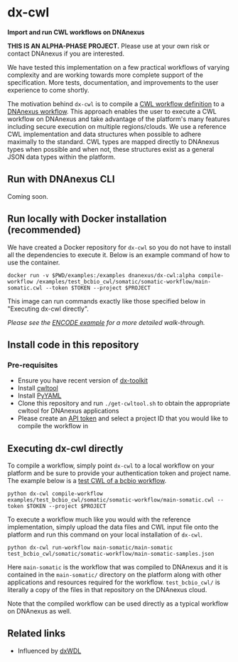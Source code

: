 # dx-cwl

**Import and run CWL workflows on DNAnexus**

**THIS IS AN ALPHA-PHASE PROJECT.** Please use at your own risk or contact DNAnexus if you are interested.


We have tested this implementation on a few practical workflows of varying complexity and are working towards more complete support of the specification.  More tests, documentation, and improvements to the user experience to come shortly.

The motivation behind `dx-cwl` is to compile a [CWL workflow definition](http://www.commonwl.org/) to a [DNAnexus workflow](https://wiki.dnanexus.com/API-Specification-v1.0.0/Workflows-and-Analyses). This approach enables the user to execute a CWL workflow on DNAnexus and take advantage of the platform's many features including secure execution on multiple regions/clouds.  We use a reference CWL implementation and data structures when possible to adhere maximally to the standard.  CWL types are mapped directly to DNAnexus types when possible and when not, these structures exist as a general JSON data types within the platform.

## Run with DNAnexus CLI

Coming soon.

## Run locally with Docker installation (recommended)

We have created a Docker repository for `dx-cwl` so you do not have to install all the dependencies to execute it.  Below is an example command of how to use the container.

```
docker run -v $PWD/examples:/examples dnanexus/dx-cwl:alpha compile-workflow /examples/test_bcbio_cwl/somatic/somatic-workflow/main-somatic.cwl --token $TOKEN --project $PROJECT
```

This image can run commands exactly like those specified below in "Executing dx-cwl directly".

*Please see the [ENCODE example](https://github.com/dnanexus/dx-cwl/blob/master/examples/encode-pipeline.md) for a more detailed walk-through.*

## Install code in this repository

### Pre-requisites

* Ensure you have recent version of [dx-toolkit](https://wiki.dnanexus.com/Downloads)
* Install [cwltool](https://github.com/common-workflow-language/cwltool)
* Install [PyYAML](https://pypi.python.org/pypi/PyYAML)
* Clone this repository and run `./get-cwltool.sh` to obtain the appropriate cwltool for DNAnexus applications
* Please create an [API token](https://wiki.dnanexus.com/Command-Line-Client/Login-and-Logout#Authentication-Tokens) and select a project ID that you would like to compile the workflow in

## Executing dx-cwl directly

To compile a workflow, simply point `dx-cwl` to a local workflow on your platform and be sure to provide your authentication token and project name.
The example below is a [test CWL of a bcbio workflow](https://github.com/bcbio/test_bcbio_cwl/).


```
python dx-cwl compile-workflow examples/test_bcbio_cwl/somatic/somatic-workflow/main-somatic.cwl --token $TOKEN --project $PROJECT
```

To execute a workflow much like you would with the reference implementation, simply upload the data files and CWL input file onto the platform and run this command on your local installation of `dx-cwl`.

```
python dx-cwl run-workflow main-somatic/main-somatic test_bcbio_cwl/somatic/somatic-workflow/main-somatic-samples.json
```

Here `main-somatic` is the workflow that was compiled to DNAnexus and it is contained in the `main-somatic/` directory on the platform along with other applications and resources required for the workflow. `test_bcbio_cwl/` is literally a copy of the files in that repository on the DNAnexus cloud.

Note that the compiled workflow can be used directly as a typical workflow on DNAnexus as well.

## Related links

* Influenced by [dxWDL](https://github.com/dnanexus-rnd/dxWDL/)
